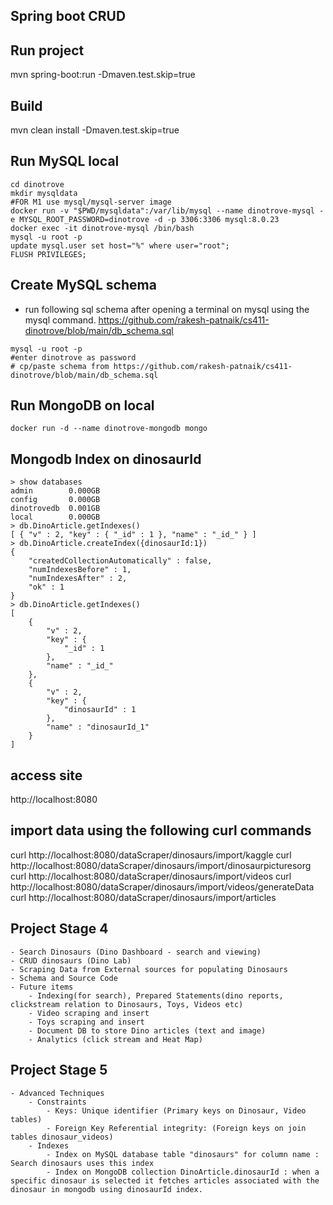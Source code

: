 ## Spring boot CRUD

## Run project
mvn spring-boot:run -Dmaven.test.skip=true

## Build
mvn clean install -Dmaven.test.skip=true

## Run MySQL local
```
cd dinotrove
mkdir mysqldata
#FOR M1 use mysql/mysql-server image 
docker run -v "$PWD/mysqldata":/var/lib/mysql --name dinotrove-mysql -e MYSQL_ROOT_PASSWORD=dinotrove -d -p 3306:3306 mysql:8.0.23 
docker exec -it dinotrove-mysql /bin/bash
mysql -u root -p
update mysql.user set host="%" where user="root";
FLUSH PRIVILEGES;
```
## Create MySQL schema
- run following sql schema after opening a terminal on mysql using the mysql command.
https://github.com/rakesh-patnaik/cs411-dinotrove/blob/main/db_schema.sql

```
mysql -u root -p
#enter dinotrove as password
# cp/paste schema from https://github.com/rakesh-patnaik/cs411-dinotrove/blob/main/db_schema.sql
```

## Run MongoDB on local
```
docker run -d --name dinotrove-mongodb mongo
```
## Mongodb Index on dinosaurId
```
> show databases
admin        0.000GB
config       0.000GB
dinotrovedb  0.001GB
local        0.000GB
> db.DinoArticle.getIndexes()
[ { "v" : 2, "key" : { "_id" : 1 }, "name" : "_id_" } ]
> db.DinoArticle.createIndex({dinosaurId:1})
{
	"createdCollectionAutomatically" : false,
	"numIndexesBefore" : 1,
	"numIndexesAfter" : 2,
	"ok" : 1
}
> db.DinoArticle.getIndexes()
[
	{
		"v" : 2,
		"key" : {
			"_id" : 1
		},
		"name" : "_id_"
	},
	{
		"v" : 2,
		"key" : {
			"dinosaurId" : 1
		},
		"name" : "dinosaurId_1"
	}
]
```

## access site
http://localhost:8080

## import data using the following curl commands

curl http://localhost:8080/dataScraper/dinosaurs/import/kaggle
curl http://localhost:8080/dataScraper/dinosaurs/import/dinosaurpicturesorg
curl http://localhost:8080/dataScraper/dinosaurs/import/videos
curl http://localhost:8080/dataScraper/dinosaurs/import/videos/generateData
curl http://localhost:8080/dataScraper/dinosaurs/import/articles

##  Project Stage 4
	- Search Dinosaurs (Dino Dashboard - search and viewing)
	- CRUD dinosaurs (Dino Lab)
	- Scraping Data from External sources for populating Dinosaurs
	- Schema and Source Code
	- Future items
		- Indexing(for search), Prepared Statements(dino reports, clickstream relation to Dinosaurs, Toys, Videos etc)
		- Video scraping and insert
		- Toys scraping and insert
		- Document DB to store Dino articles (text and image)
		- Analytics (click stream and Heat Map)

## Project Stage 5
	- Advanced Techniques
		- Constraints
			- Keys: Unique identifier (Primary keys on Dinosaur, Video tables)
			- Foreign Key Referential integrity: (Foreign keys on join tables dinosaur_videos)
		- Indexes
			- Index on MySQL database table "dinosaurs" for column name : Search dinosaurs uses this index
			- Index on MongoDB collection DinoArticle.dinosaurId : when a specific dinosaur is selected it fetches articles associated with the dinosaur in mongodb using dinosaurId index.
			
		
			
		